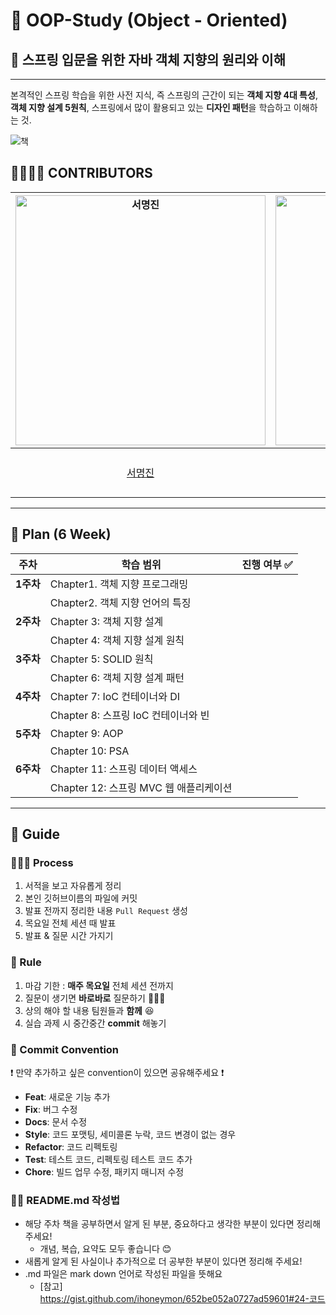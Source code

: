 # 🐸 OOP-Study (Object - Oriented)

## 📕 스프링 입문을 위한 자바 객체 지향의 원리와 이해

***
본격적인 스프링 학습을 위한 사전 지식, 즉 스프링의 근간이 되는 **객체 지향 4대 특성**, **객체 지향 설계 5원칙**, 스프링에서 많이 활용되고 있는 **디자인 패턴**을 학습하고 이해하는 것.

![책](https://user-images.githubusercontent.com/84395062/235654610-31edcaa8-b46a-451c-abbb-50f0f43e7603.png)

## 👨‍👩‍👧‍👧 CONTRIBUTORS

| <img src="https://user-images.githubusercontent.com/84395062/234909203-dd2cb336-6134-42e3-92a0-0a8cdcdc85f5.png" width=400px alt="서명진" />  | <img src="https://user-images.githubusercontent.com/84395062/234910437-c15e34b7-2e4b-4463-b34e-75eb674df4c8.png" width=400px alt="김자경" />  |  <img src="https://user-images.githubusercontent.com/84395062/234911192-3ba716d5-28b9-41bb-9a71-a4aedf1ff8ac.png" witdth=400px alt="허지영"/>  | <img src="https://user-images.githubusercontent.com/84395062/234911516-d01e43bb-27bd-4222-b485-80707686a591.png" width=400px alt="김수연"/> | <img src="https://user-images.githubusercontent.com/84395062/235310656-697ab52c-1c09-4467-b91b-c37a0053ae38.png" width=400px alt="이지윤" />  |
|:------------------------------------------------------------------------------------------------------------------------------------------:|:------------------------------------------------------------------------------------------------------------------------------------------:|:-------------------------------------------------------------------------------------------------------------------------------------------:|:----------------------------------------------------------------------------------------------------------------------------------------:|:------------------------------------------------------------------------------------------------------------------------------------------:|
|                                                   [서명진](https://github.com/myoungjinseo)                                                   |                                                     [김자경](https://github.com/jkkj0414)                                                     |                                                   [허지영](https://github.com/jiyoungmerong)                                                   |                                                    [김수연](https://github.com/tndusy27)                                                    |                                                     [이지윤](https://github.com/dd-jiyun)                                                     |

---
## 📁 Plan (6 Week)

| 주차      | 학습 범위                       | 진행 여부 ✅ |
|---------|-----------------------------|---------|
| **1주차** | Chapter1. 객체 지향 프로그래밍       |
|         | Chapter2. 객체 지향 언어의 특징      |
| **2주차** | Chapter 3: 객체 지향 설계         |
|         | Chapter 4: 객체 지향 설계 원칙      |
| **3주차** | Chapter 5: SOLID 원칙         |
|         | Chapter 6: 객체 지향 설계 패턴      |
| **4주차** | Chapter 7: IoC 컨테이너와 DI     |
|         | Chapter 8: 스프링 IoC 컨테이너와 빈  |
| **5주차** | Chapter 9: AOP |
|         | Chapter 10: PSA |
| **6주차** | Chapter 11: 스프링 데이터 액세스 |
|         | Chapter 12: 스프링 MVC 웹 애플리케이션 |

---
## 📝 Guide

### 👨🏻‍💻 Process

1. 서적을 보고 자유롭게 정리
2. 본인 깃허브이름의 파일에 커밋
3. 발표 전까지 정리한 내용 `Pull Request` 생성
4. 목요일 전체 세션 때 발표
5. 발표 & 질문 시간 가지기

### 🔏 Rule
1. 마감 기한 : **매주 목요일** 전체 세션 전까지
2. 질문이 생기면 **바로바로** 질문하기 🙋🏻‍♀️
3. 상의 해야 할 내용 팀원들과 **함께** 😆
4. 실습 과제 시 중간중간 **commit** 해놓기

###  💾 Commit Convention 
❗ 만약 추가하고 싶은 convention이 있으면 공유해주세요 ❗
- **Feat**: 새로운 기능 추가
- **Fix**: 버그 수정
- **Docs**: 문서 수정
- **Style**: 코드 포맷팅, 세미콜론 누락, 코드 변경이 없는 경우
- **Refactor**: 코드 리펙토링
- **Test**: 테스트 코드, 리펙토링 테스트 코드 추가
- **Chore**: 빌드 업무 수정, 패키지 매니저 수정


### ✍🏻 README.md 작성법
- 해당 주차 책을 공부하면서 알게 된 부분, 중요하다고 생각한 부분이 있다면 정리해 주세요!
    - 개념, 복습, 요약도 모두 좋습니다 😊
- 새롭게 알게 된 사실이나 추가적으로 더 공부한 부분이 있다면 정리해 주세요!
- .md 파일은 mark down 언어로 작성된 파일을 뜻해요
    - [참고] https://gist.github.com/ihoneymon/652be052a0727ad59601#24-코드

